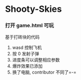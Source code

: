 # Shooty-Skies
### 打开 game.html 可玩
基于打砖块的代码
1. wasd 控制飞机
2. 按 0 发射子弹
3. 进度条可以调整相应参数
4. 爆炸效果已添加
5. 换了电脑, contributor 不同了=-=
